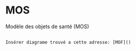 # MOS

<p class="emphase2"> Modèle des objets de santé (MOS) </p>

```{note}

Insérer diagrame trouvé a cette adresse: [MOF]()
```

